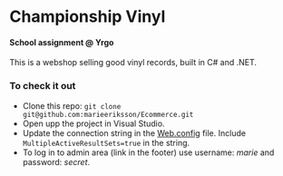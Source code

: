 # Championship Vinyl
#### School assignment @ Yrgo

This is a webshop selling good vinyl records, built in C# and .NET.

### To check it out
- Clone this repo: `git clone git@github.com:marieeriksson/Ecommerce.git`
- Open upp the project in Visual Studio.
- Update the connection string in the [Web.config](https://github.com/marieeriksson/Ecommerce/blob/master/Ecommerce/Web.config) file. Include `MultipleActiveResultSets=true` in the string.
- To log in to admin area (link in the footer) use username: *marie* and password: *secret*.

